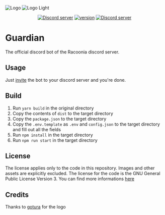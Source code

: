 ![Logo](./data/images/logo-wide.jpg#gh-dark-mode-only)
![Logo Light](./data/images/logo-wide-light.jpg#gh-light-mode-only)

<div align="center">
  <p>
    <a href="https://discord.gg/9Y8BE2A6cj"><img src="https://img.shields.io/discord/651800564966883328?label=Chat&logo=discord&logoColor=white" alt="Discord server"/></a>
    <a href="https://github.com/Racooder/Racoonia-Guardian"><img src="https://img.shields.io/badge/Version-3.0.0-orange" alt="version"/></a>
    <a href="https://discord.com/api/oauth2/authorize?client_id=821713905692573708&permissions=2048&scope=applications.commands%20bot"><img src="https://img.shields.io/badge/Invite-Guardian-blue" alt="Discord server"/></a>
</div>

# Guardian

The official discord bot of the Racoonia discord server.

## Usage

Just [invite](https://discord.com/api/oauth2/authorize?client_id=821713905692573708&permissions=2048&scope=applications.commands%20bot) the bot to your discord server and you're done.

## Build

1. Run `yarn build` in the original directory
2. Copy the contents of `dist` to the target directory
3. Copy the `package.json` to the target directory
4. Copy the `.env.template` as `.env` and `config.json` to the target directory and fill out all the fields
5. Run `npm install` in the target directory
6. Run `npm run start` in the target directory

## License

The license applies only to the code in this repository.
Images and other assets are explicitly excluded.
The license for the code is the GNU General Public License Version 3.
You can find more informations [here](./LICENSE)

## Credits

Thanks to [gotura](https://github.com/gotura) for the logo
